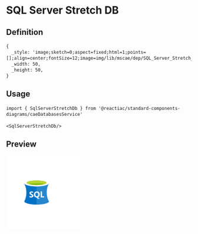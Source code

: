 # SQL Server Stretch DB

## Definition

```
{
  _style: 'image;sketch=0;aspect=fixed;html=1;points=[];align=center;fontSize=12;image=img/lib/mscae/dep/SQL_Server_Stretch_DB.svg;strokeColor=none;',
  _width: 50,
  _height: 50,
}
```

## Usage

```
import { SqlServerStretchDb } from '@reactiac/standard-components-diagrams/caeDatabasesService'

<SqlServerStretchDb/>
```

## Preview

<img src="./sql-server-stretch-db.png" width="200"/>
